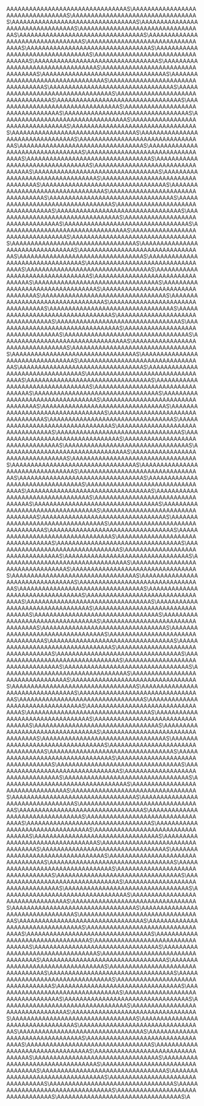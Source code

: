 AAAAAAAAAAAAAAAAAAAAAAAAAAAAAAAAS\AAAAAAAAAAAAAAAAAAAAAAAAAAAAAAAAAS\AAAAAAAAAAAAAAAAAAAAAAAAAAAAAAAAAS\AAAAAAAAAAAAAAAAAAAAAAAAAAAAAAAAAS\AAAAAAAAAAAAAAAAAAAAAAAAAAAAAAAAAS\AAAAAAAAAAAAAAAAAAAAAAAAAAAAAAAAAS\AAAAAAAAAAAAAAAAAAAAAAAAAAAAAAAAAS\AAAAAAAAAAAAAAAAAAAAAAAAAAAAAAAAAS\AAAAAAAAAAAAAAAAAAAAAAAAAAAAAAAAAS\AAAAAAAAAAAAAAAAAAAAAAAAAAAAAAAAAS\AAAAAAAAAAAAAAAAAAAAAAAAAAAAAAAAAS\AAAAAAAAAAAAAAAAAAAAAAAAAAAAAAAAAS\AAAAAAAAAAAAAAAAAAAAAAAAAAAAAAAAAS\AAAAAAAAAAAAAAAAAAAAAAAAAAAAAAAAAS\AAAAAAAAAAAAAAAAAAAAAAAAAAAAAAAAAS\AAAAAAAAAAAAAAAAAAAAAAAAAAAAAAAAAS\AAAAAAAAAAAAAAAAAAAAAAAAAAAAAAAAAS\AAAAAAAAAAAAAAAAAAAAAAAAAAAAAAAAAS\AAAAAAAAAAAAAAAAAAAAAAAAAAAAAAAAAS\AAAAAAAAAAAAAAAAAAAAAAAAAAAAAAAAAS\AAAAAAAAAAAAAAAAAAAAAAAAAAAAAAAAAS\AAAAAAAAAAAAAAAAAAAAAAAAAAAAAAAAAS\AAAAAAAAAAAAAAAAAAAAAAAAAAAAAAAAAS\AAAAAAAAAAAAAAAAAAAAAAAAAAAAAAAAAS\AAAAAAAAAAAAAAAAAAAAAAAAAAAAAAAAAS\AAAAAAAAAAAAAAAAAAAAAAAAAAAAAAAAAS\AAAAAAAAAAAAAAAAAAAAAAAAAAAAAAAAAS\AAAAAAAAAAAAAAAAAAAAAAAAAAAAAAAAAS\AAAAAAAAAAAAAAAAAAAAAAAAAAAAAAAAAS\AAAAAAAAAAAAAAAAAAAAAAAAAAAAAAAAAS\AAAAAAAAAAAAAAAAAAAAAAAAAAAAAAAAAS\AAAAAAAAAAAAAAAAAAAAAAAAAAAAAAAAAS\AAAAAAAAAAAAAAAAAAAAAAAAAAAAAAAAAS\AAAAAAAAAAAAAAAAAAAAAAAAAAAAAAAAAS\AAAAAAAAAAAAAAAAAAAAAAAAAAAAAAAAAS\AAAAAAAAAAAAAAAAAAAAAAAAAAAAAAAAAS\AAAAAAAAAAAAAAAAAAAAAAAAAAAAAAAAAS\AAAAAAAAAAAAAAAAAAAAAAAAAAAAAAAAAS\AAAAAAAAAAAAAAAAAAAAAAAAAAAAAAAAAS\AAAAAAAAAAAAAAAAAAAAAAAAAAAAAAAAAS\AAAAAAAAAAAAAAAAAAAAAAAAAAAAAAAAAS\AAAAAAAAAAAAAAAAAAAAAAAAAAAAAAAAAS\AAAAAAAAAAAAAAAAAAAAAAAAAAAAAAAAAS\AAAAAAAAAAAAAAAAAAAAAAAAAAAAAAAAAS\AAAAAAAAAAAAAAAAAAAAAAAAAAAAAAAAAS\AAAAAAAAAAAAAAAAAAAAAAAAAAAAAAAAAS\AAAAAAAAAAAAAAAAAAAAAAAAAAAAAAAAAS\AAAAAAAAAAAAAAAAAAAAAAAAAAAAAAAAAS\AAAAAAAAAAAAAAAAAAAAAAAAAAAAAAAAAS\AAAAAAAAAAAAAAAAAAAAAAAAAAAAAAAAAS\AAAAAAAAAAAAAAAAAAAAAAAAAAAAAAAAAS\AAAAAAAAAAAAAAAAAAAAAAAAAAAAAAAAAS\AAAAAAAAAAAAAAAAAAAAAAAAAAAAAAAAAS\AAAAAAAAAAAAAAAAAAAAAAAAAAAAAAAAAS\AAAAAAAAAAAAAAAAAAAAAAAAAAAAAAAAAS\AAAAAAAAAAAAAAAAAAAAAAAAAAAAAAAAAS\AAAAAAAAAAAAAAAAAAAAAAAAAAAAAAAAAS\AAAAAAAAAAAAAAAAAAAAAAAAAAAAAAAAAS\AAAAAAAAAAAAAAAAAAAAAAAAAAAAAAAAAS\AAAAAAAAAAAAAAAAAAAAAAAAAAAAAAAAAS\AAAAAAAAAAAAAAAAAAAAAAAAAAAAAAAAAS\AAAAAAAAAAAAAAAAAAAAAAAAAAAAAAAAAS\AAAAAAAAAAAAAAAAAAAAAAAAAAAAAAAAAS\AAAAAAAAAAAAAAAAAAAAAAAAAAAAAAAAAS\AAAAAAAAAAAAAAAAAAAAAAAAAAAAAAAAAS\AAAAAAAAAAAAAAAAAAAAAAAAAAAAAAAAAS\AAAAAAAAAAAAAAAAAAAAAAAAAAAAAAAAAS\AAAAAAAAAAAAAAAAAAAAAAAAAAAAAAAAAS\AAAAAAAAAAAAAAAAAAAAAAAAAAAAAAAAAS\AAAAAAAAAAAAAAAAAAAAAAAAAAAAAAAAAS\AAAAAAAAAAAAAAAAAAAAAAAAAAAAAAAAAS\AAAAAAAAAAAAAAAAAAAAAAAAAAAAAAAAAS\AAAAAAAAAAAAAAAAAAAAAAAAAAAAAAAAAS\AAAAAAAAAAAAAAAAAAAAAAAAAAAAAAAAAS\AAAAAAAAAAAAAAAAAAAAAAAAAAAAAAAAAS\AAAAAAAAAAAAAAAAAAAAAAAAAAAAAAAAAS\AAAAAAAAAAAAAAAAAAAAAAAAAAAAAAAAAS\AAAAAAAAAAAAAAAAAAAAAAAAAAAAAAAAAS\AAAAAAAAAAAAAAAAAAAAAAAAAAAAAAAAAS\AAAAAAAAAAAAAAAAAAAAAAAAAAAAAAAAAS\AAAAAAAAAAAAAAAAAAAAAAAAAAAAAAAAAS\AAAAAAAAAAAAAAAAAAAAAAAAAAAAAAAAAS\AAAAAAAAAAAAAAAAAAAAAAAAAAAAAAAAAS\AAAAAAAAAAAAAAAAAAAAAAAAAAAAAAAAAS\AAAAAAAAAAAAAAAAAAAAAAAAAAAAAAAAAS\AAAAAAAAAAAAAAAAAAAAAAAAAAAAAAAAAS\AAAAAAAAAAAAAAAAAAAAAAAAAAAAAAAAAS\AAAAAAAAAAAAAAAAAAAAAAAAAAAAAAAAAS\AAAAAAAAAAAAAAAAAAAAAAAAAAAAAAAAAS\AAAAAAAAAAAAAAAAAAAAAAAAAAAAAAAAAS\AAAAAAAAAAAAAAAAAAAAAAAAAAAAAAAAAS\AAAAAAAAAAAAAAAAAAAAAAAAAAAAAAAAAS\AAAAAAAAAAAAAAAAAAAAAAAAAAAAAAAAAS\AAAAAAAAAAAAAAAAAAAAAAAAAAAAAAAAAS\AAAAAAAAAAAAAAAAAAAAAAAAAAAAAAAAAS\AAAAAAAAAAAAAAAAAAAAAAAAAAAAAAAAAS\AAAAAAAAAAAAAAAAAAAAAAAAAAAAAAAAAS\AAAAAAAAAAAAAAAAAAAAAAAAAAAAAAAAAS\AAAAAAAAAAAAAAAAAAAAAAAAAAAAAAAAAS\AAAAAAAAAAAAAAAAAAAAAAAAAAAAAAAAAS\AAAAAAAAAAAAAAAAAAAAAAAAAAAAAAAAAS\AAAAAAAAAAAAAAAAAAAAAAAAAAAAAAAAAS\AAAAAAAAAAAAAAAAAAAAAAAAAAAAAAAAAS\AAAAAAAAAAAAAAAAAAAAAAAAAAAAAAAAAS\AAAAAAAAAAAAAAAAAAAAAAAAAAAAAAAAAS\AAAAAAAAAAAAAAAAAAAAAAAAAAAAAAAAAS\AAAAAAAAAAAAAAAAAAAAAAAAAAAAAAAAAS\AAAAAAAAAAAAAAAAAAAAAAAAAAAAAAAAAS\AAAAAAAAAAAAAAAAAAAAAAAAAAAAAAAAAS\AAAAAAAAAAAAAAAAAAAAAAAAAAAAAAAAAS\AAAAAAAAAAAAAAAAAAAAAAAAAAAAAAAAAS\AAAAAAAAAAAAAAAAAAAAAAAAAAAAAAAAAS\AAAAAAAAAAAAAAAAAAAAAAAAAAAAAAAAAS\AAAAAAAAAAAAAAAAAAAAAAAAAAAAAAAAAS\AAAAAAAAAAAAAAAAAAAAAAAAAAAAAAAAAS\AAAAAAAAAAAAAAAAAAAAAAAAAAAAAAAAAS\AAAAAAAAAAAAAAAAAAAAAAAAAAAAAAAAAS\AAAAAAAAAAAAAAAAAAAAAAAAAAAAAAAAAS\AAAAAAAAAAAAAAAAAAAAAAAAAAAAAAAAAS\AAAAAAAAAAAAAAAAAAAAAAAAAAAAAAAAAS\AAAAAAAAAAAAAAAAAAAAAAAAAAAAAAAAAS\AAAAAAAAAAAAAAAAAAAAAAAAAAAAAAAAAS\AAAAAAAAAAAAAAAAAAAAAAAAAAAAAAAAAS\AAAAAAAAAAAAAAAAAAAAAAAAAAAAAAAAAS\AAAAAAAAAAAAAAAAAAAAAAAAAAAAAAAAAS\AAAAAAAAAAAAAAAAAAAAAAAAAAAAAAAAAS\AAAAAAAAAAAAAAAAAAAAAAAAAAAAAAAAAS\AAAAAAAAAAAAAAAAAAAAAAAAAAAAAAAAAS\AAAAAAAAAAAAAAAAAAAAAAAAAAAAAAAAAS\AAAAAAAAAAAAAAAAAAAAAAAAAAAAAAAAAS\AAAAAAAAAAAAAAAAAAAAAAAAAAAAAAAAAS\AAAAAAAAAAAAAAAAAAAAAAAAAAAAAAAAAS\AAAAAAAAAAAAAAAAAAAAAAAAAAAAAAAAAS\AAAAAAAAAAAAAAAAAAAAAAAAAAAAAAAAAS\AAAAAAAAAAAAAAAAAAAAAAAAAAAAAAAAAS\AAAAAAAAAAAAAAAAAAAAAAAAAAAAAAAAAS\AAAAAAAAAAAAAAAAAAAAAAAAAAAAAAAAAS\AAAAAAAAAAAAAAAAAAAAAAAAAAAAAAAAAS\AAAAAAAAAAAAAAAAAAAAAAAAAAAAAAAAAS\AAAAAAAAAAAAAAAAAAAAAAAAAAAAAAAAAS\AAAAAAAAAAAAAAAAAAAAAAAAAAAAAAAAAS\AAAAAAAAAAAAAAAAAAAAAAAAAAAAAAAAAS\AAAAAAAAAAAAAAAAAAAAAAAAAAAAAAAAAS\AAAAAAAAAAAAAAAAAAAAAAAAAAAAAAAAAS\AAAAAAAAAAAAAAAAAAAAAAAAAAAAAAAAAS\AAAAAAAAAAAAAAAAAAAAAAAAAAAAAAAAAS\AAAAAAAAAAAAAAAAAAAAAAAAAAAAAAAAAS\AAAAAAAAAAAAAAAAAAAAAAAAAAAAAAAAAS\AAAAAAAAAAAAAAAAAAAAAAAAAAAAAAAAAS\AAAAAAAAAAAAAAAAAAAAAAAAAAAAAAAAAS\AAAAAAAAAAAAAAAAAAAAAAAAAAAAAAAAAS\AAAAAAAAAAAAAAAAAAAAAAAAAAAAAAAAAS\AAAAAAAAAAAAAAAAAAAAAAAAAAAAAAAAAS\AAAAAAAAAAAAAAAAAAAAAAAAAAAAAAAAAS\AAAAAAAAAAAAAAAAAAAAAAAAAAAAAAAAAS\AAAAAAAAAAAAAAAAAAAAAAAAAAAAAAAAAS\AAAAAAAAAAAAAAAAAAAAAAAAAAAAAAAAAS\AAAAAAAAAAAAAAAAAAAAAAAAAAAAAAAAAS\AAAAAAAAAAAAAAAAAAAAAAAAAAAAAAAAAS\AAAAAAAAAAAAAAAAAAAAAAAAAAAAAAAAAS\AAAAAAAAAAAAAAAAAAAAAAAAAAAAAAAAAS\AAAAAAAAAAAAAAAAAAAAAAAAAAAAAAAAAS\AAAAAAAAAAAAAAAAAAAAAAAAAAAAAAAAAS\AAAAAAAAAAAAAAAAAAAAAAAAAAAAAAAAAS\AAAAAAAAAAAAAAAAAAAAAAAAAAAAAAAAAS\AAAAAAAAAAAAAAAAAAAAAAAAAAAAAAAAAS\AAAAAAAAAAAAAAAAAAAAAAAAAAAAAAAAAS\AAAAAAAAAAAAAAAAAAAAAAAAAAAAAAAAAS\AAAAAAAAAAAAAAAAAAAAAAAAAAAAAAAAAS\AAAAAAAAAAAAAAAAAAAAAAAAAAAAAAAAAS\AAAAAAAAAAAAAAAAAAAAAAAAAAAAAAAAAS\AAAAAAAAAAAAAAAAAAAAAAAAAAAAAAAAAS\AAAAAAAAAAAAAAAAAAAAAAAAAAAAAAAAAS\AAAAAAAAAAAAAAAAAAAAAAAAAAAAAAAAAS\AAAAAAAAAAAAAAAAAAAAAAAAAAAAAAAAAS\AAAAAAAAAAAAAAAAAAAAAAAAAAAAAAAAAS\AAAAAAAAAAAAAAAAAAAAAAAAAAAAAAAAAS\AAAAAAAAAAAAAAAAAAAAAAAAAAAAAAAAAS\AAAAAAAAAAAAAAAAAAAAAAAAAAAAAAAAAS\AAAAAAAAAAAAAAAAAAAAAAAAAAAAAAAAAS\AAAAAAAAAAAAAAAAAAAAAAAAAAAAAAAAAS\AAAAAAAAAAAAAAAAAAAAAAAAAAAAAAAAAS\AAAAAAAAAAAAAAAAAAAAAAAAAAAAAAAAAS\AAAAAAAAAAAAAAAAAAAAAAAAAAAAAAAAAS\AAAAAAAAAAAAAAAAAAAAAAAAAAAAAAAAAS\AAAAAAAAAAAAAAAAAAAAAAAAAAAAAAAAAS\AAAAAAAAAAAAAAAAAAAAAAAAAAAAAAAAAS\AAAAAAAAAAAAAAAAAAAAAAAAAAAAAAAAAS\AAAAAAAAAAAAAAAAAAAAAAAAAAAAAAAAAS\AAAAAAAAAAAAAAAAAAAAAAAAAAAAAAAAAS\AAAAAAAAAAAAAAAAAAAAAAAAAAAAAAAAAS\AAAAAAAAAAAAAAAAAAAAAAAAAAAAAAAAAS\AAAAAAAAAAAAAAAAAAAAAAAAAAAAAAAAAS\AAAAAAAAAAAAAAAAAAAAAAAAAAAAAAAAAS\AAAAAAAAAAAAAAAAAAAAAAAAAAAAAAAAAS\AAAAAAAAAAAAAAAAAAAAAAAAAAAAAAAAAS\AAAAAAAAAAAAAAAAAAAAAAAAAAAAAAAAAS\AAAAAAAAAAAAAAAAAAAAAAAAAAAAAAAAAS\AAAAAAAAAAAAAAAAAAAAAAAAAAAAAAAAAS\AAAAAAAAAAAAAAAAAAAAAAAAAAAAAAAAAS\AAAAAAAAAAAAAAAAAAAAAAAAAAAAAAAAAS\AAAAAAAAAAAAAAAAAAAAAAAAAAAAAAAAAS\AAAAAAAAAAAAAAAAAAAAAAAAAAAAAAAAAS\AAAAAAAAAAAAAAAAAAAAAAAAAAAAAAAAAS\AAAAAAAAAAAAAAAAAAAAAAAAAAAAAAAAAS\AAAAAAAAAAAAAAAAAAAAAAAAAAAAAAAAAS\AAAAAAAAAAAAAAAAAAAAAAAAAAAAAAAAAS\AAAAAAAAAAAAAAAAAAAAAAAAAAAAAAAAAS\AAAAAAAAAAAAAAAAAAAAAAAAAAAAAAAAAS\AAAAAAAAAAAAAAAAAAAAAAAAAAAAAAAAAS\AAAAAAAAAAAAAAAAAAAAAAAAAAAAAAAAAS\AAAAAAAAAAAAAAAAAAAAAAAAAAAAAAAAAS\AAAAAAAAAAAAAAAAAAAAAAAAAAAAAAAAAS\AAAAAAAAAAAAAAAAAAAAAAAAAAAAAAAAAS\AAAAAAAAAAAAAAAAAAAAAAAAAAAAAAAAAS\AAAAAAAAAAAAAAAAAAAAAAAAAAAAAAAAAS\AAAAAAAAAAAAAAAAAAAAAAAAAAAAAAAAAS\AAAAAAAAAAAAAAAAAAAAAAAAAAAAAAAAAS\AAAAAAAAAAAAAAAAAAAAAAAAAAAAAAAAAS\AAAAAAAAAAAAAAAAAAAAAAAAAAAAAAAAAS\AAAAAAAAAAAAAAAAAAAAAAAAAAAAAAAAAS\AAAAAAAAAAAAAAAAAAAAAAAAAAAAAAAAAS\AAAAAAAAAAAAAAAAAAAAAAAAAAAAAAAAAS\AAAAAAAAAAAAAAAAAAAAAAAAAAAAAAAAAS\AAAAAAAAAAAAAAAAAAAAAAAAAAAAAAAAAS\AAAAAAAAAAAAAAAAAAAAAAAAAAAAAAAAAS\AAAAAAAAAAAAAAAAAAAAAAAAAAAAAAAAAS\AAAAAAAAAAAAAAAAAAAAAAAAAAAAAAAAAS\AAAAAAAAAAAAAAAAAAAAAAAAAAAAAAAAAS\AAAAAAAAAAAAAAAAAAAAAAAAAAAAAAAAAS\AAAAAAAAAAAAAAAAAAAAAAAAAAAAAAAAAS\AAAAAAAAAAAAAAAAAAAAAAAAAAAAAAAAAS\AAAAAAAAAAAAAAAAAAAAAAAAAAAAAAAAAS\AAAAAAAAAAAAAAAAAAAAAAAAAAAAAAAAAS\AAAAAAAAAAAAAAAAAAAAAAAAAAAAAAAAAS\AAAAAAAAAAAAAAAAAAAAAAAAAAAAAAAAAS\AAAAAAAAAAAAAAAAAAAAAAAAAAAAAAAAAS\AAAAAAAAAAAAAAAAAAAAAAAAAAAAAAAAAS\AAAAAAAAAAAAAAAAAAAAAAAAAAAAAAAAAS\AAAAAAAAAAAAAAAAAAAAAAAAAAAAAAAAAS\AAAAAAAAAAAAAAAAAAAAAAAAAAAAAAAAAS\AAAAAAAAAAAAAAAAAAAAAAAAAAAAAAAAAS\AAAAAAAAAAAAAAAAAAAAAAAAAAAAAAAAAS\AAAAAAAAAAAAAAAAAAAAAAAAAAAAAAAAAS\AAAAAAAAAAAAAAAAAAAAAAAAAAAAAAAAAS\AAAAAAAAAAAAAAAAAAAAAAAAAAAAAAAAAS\AAAAAAAAAAAAAAAAAAAAAAAAAAAAAAAAAS\A
